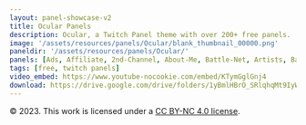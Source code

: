 ```yaml
---
layout: panel-showcase-v2 
title: Ocular Panels 
description: Ocular, a Twitch Panel theme with over 200+ free panels. 
image: '/assets/resources/panels/Ocular/blank_thumbnail_00000.png'
paneldir: '/assets/resources/panels/Ocular/'
panels: [Ads, Affiliate, 2nd-Channel, About-Me, Battle-Net, Artists, Background, ArtStation, Birthday, BTTV, Calendar, Blog, Charity, Chat-Rules, Clips, Channel-Points, Emotes, Fanmail, Donate, Editor, Friends, Games, Gear, FAQ, Hardware, Hive, Hall-of-Fame, Hall-of-Shame, Ko-Fi, Languages, Leaderboard, Links, Music, Mastadon, Merch, Mods, New-Channel, P.O, Partners, My-Shop, Sponsorships, Subscribe, Support, TikTok, Perks, Playlist, Pronouns, Rules]
tags: [free, twitch panels]
video_embed: https://www.youtube-nocookie.com/embed/KTymGglGnj4
download: https://drive.google.com/drive/folders/1yBmlHBrO_SRlqhqMt9IyW-YRDYdITjxr?usp=share_link
---
```


© 2023. This work is licensed under a [CC BY-NC 4.0 license](https://creativecommons.org/licenses/by-nc/4.0/).